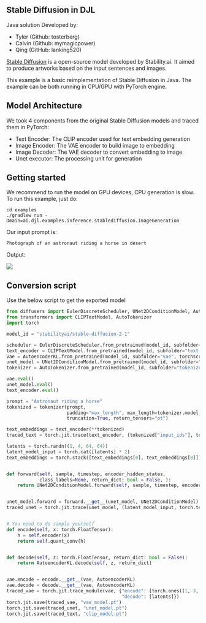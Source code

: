 ## Stable Diffusion in DJL

Java solution Developed by:
- Tyler (Github: tosterberg)
- Calvin (Github: mymagicpower)
- Qing (GitHub: lanking520)

[Stable Diffusion](https://stability.ai/blog/stable-diffusion-public-release) is a open-source model
developed by Stability.ai. It aimed to produce artworks based on
the input sentences and images.

This example is a basic reimplementation of Stable Diffusion in Java.
The example can be both running in CPU/GPU with PyTorch engine.

## Model Architecture

We took 4 components from the original Stable Diffusion models and traced them in PyTorch:
- Text Encoder: The CLIP encoder used for text embedding generation
- Image Encoder: The VAE encoder to build image to embedding
- Image Decoder: The VAE decoder to convert embedding to image
- Unet executor: The processing unit for generation

## Getting started

We recommend to run the model on GPU devices, CPU generation is slow.
To run this example, just do:

```
cd examples
./gradlew run -Dmain=ai.djl.examples.inference.stablediffusion.ImageGeneration
```

Our input prompt is:

```
Photograph of an astronaut riding a horse in desert
```

Output:

![](https://resources.djl.ai/images/stablediffusion/sd_generated.jpg)

## Conversion script

Use the below script to get the exported model

```python
from diffusers import EulerDiscreteScheduler, UNet2DConditionModel, AutoencoderKL
from transformers import CLIPTextModel, AutoTokenizer
import torch

model_id = "stabilityai/stable-diffusion-2-1"

scheduler = EulerDiscreteScheduler.from_pretrained(model_id, subfolder="scheduler")
text_encoder = CLIPTextModel.from_pretrained(model_id, subfolder="text_encoder", torchscript=True, return_dict=False)
vae = AutoencoderKL.from_pretrained(model_id, subfolder="vae", torchscript=True, return_dict=False)
unet_model = UNet2DConditionModel.from_pretrained(model_id, subfolder="unet", torchscript=True, return_dict=False)
tokenizer = AutoTokenizer.from_pretrained(model_id, subfolder="tokenizer")

vae.eval()
unet_model.eval()
text_encoder.eval()

prompt = "Astronaut riding a horse"
tokenized = tokenizer(prompt,
                      padding="max_length", max_length=tokenizer.model_max_length,
                      truncation=True, return_tensors="pt")

text_embeddings = text_encoder(**tokenized)
traced_text = torch.jit.trace(text_encoder, (tokenized["input_ids"], tokenized['attention_mask']))

latents = torch.randn((1, 4, 64, 64))
latent_model_input = torch.cat([latents] * 2)
text_embeddings = torch.stack([text_embeddings[0], text_embeddings[0]]).squeeze()


def forward(self, sample, timestep, encoder_hidden_states,
            class_labels=None, return_dict: bool = False, ):
    return UNet2DConditionModel.forward(self, sample, timestep, encoder_hidden_states, class_labels, return_dict)


unet_model.forward = forward.__get__(unet_model, UNet2DConditionModel)
traced_unet = torch.jit.trace(unet_model, (latent_model_input, torch.tensor([981]), text_embeddings))


# You need to do sample yourself
def encode(self, x: torch.FloatTensor):
    h = self.encoder(x)
    return self.quant_conv(h)


def decode(self, z: torch.FloatTensor, return_dict: bool = False):
    return AutoencoderKL.decode(self, z, return_dict)


vae.encode = encode.__get__(vae, AutoencoderKL)
vae.decode = decode.__get__(vae, AutoencoderKL)
traced_vae = torch.jit.trace_module(vae, {"encode": [torch.ones((1, 3, 512, 512), dtype=torch.float32)],
                                          "decode": [latents]})
torch.jit.save(traced_vae, "vae_model.pt")
torch.jit.save(traced_unet, "unet_model.pt")
torch.jit.save(traced_text, "clip_model.pt")
```
